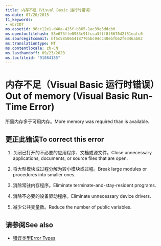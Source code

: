 ```yaml
---
title: 内存不足（Visual Basic 运行时错误）
ms.date: 07/20/2015
f1_keywords:
- vbrID7
ms.assetid: 96cc12e1-d40a-425f-b365-1ac39e5ddcb0
ms.openlocfilehash: 58e673ffe0983c91fcca3fff8f867042f51eafc0
ms.sourcegitcommit: bf5c5850654187705bc94cc40ebfb62fe346ab02
ms.translationtype: MT
ms.contentlocale: zh-CN
ms.lasthandoff: 09/23/2020
ms.locfileid: "91084185"
---
```

# <a name="out-of-memory-visual-basic-run-time-error"></a><span data-ttu-id="496af-102">内存不足（Visual Basic 运行时错误）</span><span class="sxs-lookup"><span data-stu-id="496af-102">Out of memory (Visual Basic Run-Time Error)</span></span>

<span data-ttu-id="496af-103">所需内存多于可用内存。</span><span class="sxs-lookup"><span data-stu-id="496af-103">More memory was required than is available.</span></span>  
  
## <a name="to-correct-this-error"></a><span data-ttu-id="496af-104">更正此错误</span><span class="sxs-lookup"><span data-stu-id="496af-104">To correct this error</span></span>  
  
1. <span data-ttu-id="496af-105">关闭已打开的不必要的应用程序、文档或源文件。</span><span class="sxs-lookup"><span data-stu-id="496af-105">Close unnecessary applications, documents, or source files that are open.</span></span>  
  
2. <span data-ttu-id="496af-106">将大型模块或过程分解为较小模块或过程。</span><span class="sxs-lookup"><span data-stu-id="496af-106">Break large modules or procedures into smaller ones.</span></span>  
  
3. <span data-ttu-id="496af-107">消除常驻内存程序。</span><span class="sxs-lookup"><span data-stu-id="496af-107">Eliminate terminate-and-stay-resident programs.</span></span>  
  
4. <span data-ttu-id="496af-108">消除不必要的设备驱动程序。</span><span class="sxs-lookup"><span data-stu-id="496af-108">Eliminate unnecessary device drivers.</span></span>  
  
5. <span data-ttu-id="496af-109">减少公共变量数。</span><span class="sxs-lookup"><span data-stu-id="496af-109">Reduce the number of public variables.</span></span>  
  
## <a name="see-also"></a><span data-ttu-id="496af-110">请参阅</span><span class="sxs-lookup"><span data-stu-id="496af-110">See also</span></span>

- [<span data-ttu-id="496af-111">错误类型</span><span class="sxs-lookup"><span data-stu-id="496af-111">Error Types</span></span>](../programming-guide/language-features/error-types.md)
